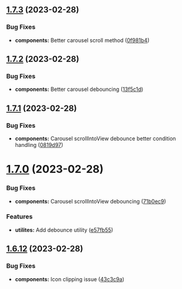 ## [1.7.3](https://github.com/jacecotton/tcds/compare/v1.7.2...v1.7.3) (2023-02-28)


### Bug Fixes

* **components:** Better carousel scroll method ([0f981b4](https://github.com/jacecotton/tcds/commit/0f981b49f4d86e984e9eba41ee70a58f80103ad3))



## [1.7.2](https://github.com/jacecotton/tcds/compare/v1.7.1...v1.7.2) (2023-02-28)


### Bug Fixes

* **components:** Better carousel debouncing ([13f5c1d](https://github.com/jacecotton/tcds/commit/13f5c1d48cef3754da9cd55da04a008c7ba88c54))



## [1.7.1](https://github.com/jacecotton/tcds/compare/v1.7.0...v1.7.1) (2023-02-28)


### Bug Fixes

* **components:** Carousel scrollIntoView debounce better condition handling ([0819d97](https://github.com/jacecotton/tcds/commit/0819d97401caeaa66a6b024225c1f9e1ab85f4a4))



# [1.7.0](https://github.com/jacecotton/tcds/compare/v1.6.12...v1.7.0) (2023-02-28)


### Bug Fixes

* **components:** Carousel scrollIntoView debouncing ([71b0ec9](https://github.com/jacecotton/tcds/commit/71b0ec9308e8fc43123a14829f9f78a69e1bbf10))


### Features

* **utilites:** Add debounce utility ([e57fb55](https://github.com/jacecotton/tcds/commit/e57fb554fda3b686cae943d329777c9a16bbc379))



## [1.6.12](https://github.com/jacecotton/tcds/compare/v1.6.11...v1.6.12) (2023-02-28)


### Bug Fixes

* **components:** Icon clipping issue ([43c3c9a](https://github.com/jacecotton/tcds/commit/43c3c9a1094651da396df8495e259fd6d35d0e30))



